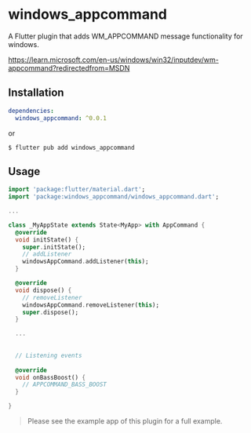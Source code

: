 # windows_appcommand

A Flutter plugin that adds WM_APPCOMMAND message functionality for windows.

https://learn.microsoft.com/en-us/windows/win32/inputdev/wm-appcommand?redirectedfrom=MSDN

## Installation

```yaml
dependencies:
  windows_appcommand: ^0.0.1
```

or

```shell
$ flutter pub add windows_appcommand
```


## Usage

```dart
import 'package:flutter/material.dart';
import 'package:windows_appcommand/windows_appcommand.dart';

...

class _MyAppState extends State<MyApp> with AppCommand {
  @override
  void initState() {
    super.initState();
    // addListener
    windowsAppCommand.addListener(this);
  }

  @override
  void dispose() {
    // removeListener
    windowsAppCommand.removeListener(this);
    super.dispose();
  }

  ...
  
  
  // Listening events
  
  @override
  void onBassBoost() {
    // APPCOMMAND_BASS_BOOST
  }

}

```

> Please see the example app of this plugin for a full example.